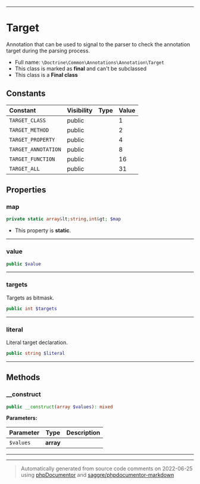 ***

# Target

Annotation that can be used to signal to the parser
to check the annotation target during the parsing process.



* Full name: `\Doctrine\Common\Annotations\Annotation\Target`
* This class is marked as **final** and can't be subclassed
* This class is a **Final class**


## Constants

| Constant | Visibility | Type | Value |
|:---------|:-----------|:-----|:------|
|`TARGET_CLASS`|public| |1|
|`TARGET_METHOD`|public| |2|
|`TARGET_PROPERTY`|public| |4|
|`TARGET_ANNOTATION`|public| |8|
|`TARGET_FUNCTION`|public| |16|
|`TARGET_ALL`|public| |31|

## Properties


### map



```php
private static array&lt;string,int&gt; $map
```



* This property is **static**.


***

### value



```php
public $value
```






***

### targets

Targets as bitmask.

```php
public int $targets
```






***

### literal

Literal target declaration.

```php
public string $literal
```






***

## Methods


### __construct



```php
public __construct(array $values): mixed
```








**Parameters:**

| Parameter | Type | Description |
|-----------|------|-------------|
| `$values` | **array** |  |




***


***
> Automatically generated from source code comments on 2022-06-25 using [phpDocumentor](http://www.phpdoc.org/) and [saggre/phpdocumentor-markdown](https://github.com/Saggre/phpDocumentor-markdown)
